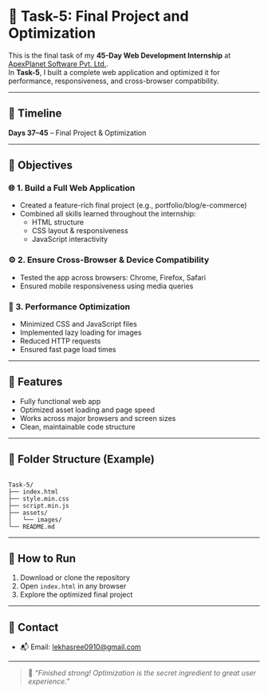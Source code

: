 # 🚀 Task-5: Final Project and Optimization

This is the final task of my **45-Day Web Development Internship** at [ApexPlanet Software Pvt. Ltd.](https://www.apexplanet.in/).  
In **Task-5**, I built a complete web application and optimized it for performance, responsiveness, and cross-browser compatibility.

---

## 📅 Timeline
**Days 37–45** – Final Project & Optimization

---

## 📌 Objectives

### 🌐 1. **Build a Full Web Application**
- Created a feature-rich final project (e.g., portfolio/blog/e-commerce)
- Combined all skills learned throughout the internship:
  - HTML structure
  - CSS layout & responsiveness
  - JavaScript interactivity

### ⚙️ 2. **Ensure Cross-Browser & Device Compatibility**
- Tested the app across browsers: Chrome, Firefox, Safari
- Ensured mobile responsiveness using media queries

### 🚀 3. **Performance Optimization**
- Minimized CSS and JavaScript files
- Implemented lazy loading for images
- Reduced HTTP requests
- Ensured fast page load times

---

## 🧪 Features
- Fully functional web app  
- Optimized asset loading and page speed  
- Works across major browsers and screen sizes  
- Clean, maintainable code structure

---

## 📂 Folder Structure (Example)
```

Task-5/
├── index.html
├── style.min.css
├── script.min.js
├── assets/
│   └── images/
└── README.md

```

---

## 🚀 How to Run
1. Download or clone the repository
2. Open `index.html` in any browser
3. Explore the optimized final project

---


## 📧 Contact
- 📬 Email: lekhasree0910@gmail.com 

---

> 🏁 *“Finished strong! Optimization is the secret ingredient to great user experience.”*
```
